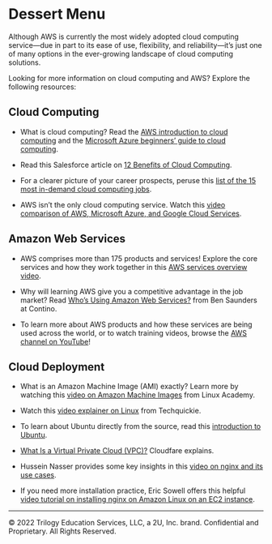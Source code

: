 # Dessert Menu

Although AWS is currently the most widely adopted cloud computing service—due in part to its ease of use, flexibility, and reliability—it’s just one of many options in the ever-growing landscape of cloud computing solutions.

Looking for more information on cloud computing and AWS? Explore the following resources:

## Cloud Computing

* What is cloud computing? Read the [AWS introduction to cloud computing](https://docs.aws.amazon.com/whitepapers/latest/aws-overview/what-is-cloud-computing.html) and the [Microsoft Azure beginners’ guide to cloud computing](https://azure.microsoft.com/en-us/overview/what-is-cloud-computing/).

* Read this Salesforce article on [12 Benefits of Cloud Computing](https://www.salesforce.com/products/platform/best-practices/benefits-of-cloud-computing/).

* For a clearer picture of your career prospects, peruse this [list of the 15 most in-demand cloud computing jobs](https://www.techrepublic.com/article/15-most-in-demand-cloud-computing-jobs/).

* AWS isn’t the only cloud computing service. Watch this [video comparison of AWS, Microsoft Azure, and Google Cloud Services](https://youtu.be/g4_GgBts_OY).

## Amazon Web Services

* AWS comprises more than 175 products and services! Explore the core services and how they work together in this [AWS services overview video](https://youtu.be/TkT4iFRkaZk).

* Why will learning AWS give you a competitive advantage in the job market? Read [Who’s Using Amazon Web Services?](https://www.contino.io/insights/whos-using-aws) from Ben Saunders at Contino.

* To learn more about AWS products and how these services are being used across the world, or to watch training videos, browse the [AWS channel on YouTube](https://www.youtube.com/user/AmazonWebServices)!

## Cloud Deployment

* What is an Amazon Machine Image (AMI) exactly? Learn more by watching this [video on Amazon Machine Images](https://youtu.be/B7M31vywgs4) from Linux Academy.

* Watch this [video explainer on Linux](https://youtu.be/zA3vmx0GaO8) from Techquickie.

* To learn about Ubuntu directly from the source, read this [introduction to Ubuntu](https://help.ubuntu.com/lts/installation-guide/s390x/ch01s01.html).

* [What Is a Virtual Private Cloud (VPC)?](https://www.cloudflare.com/learning/cloud/what-is-a-virtual-private-cloud/) Cloudfare explains.

* Hussein Nasser provides some key insights in this [video on nginx and its use cases](https://youtu.be/WHv_t_yK-QM).

* If you need more installation practice, Eric Sowell offers this helpful [video tutorial on installing nginx on Amazon Linux on an EC2 instance](https://youtu.be/leCZ7htfB_g).

---
© 2022 Trilogy Education Services, LLC, a 2U, Inc. brand. Confidential and Proprietary. All Rights Reserved.